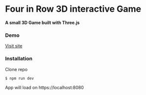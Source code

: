 # Four in Row 3D interactive Game 

**A small 3D Game built with Three.js**

### Demo
[Visit site](https://mg-connect4.netlify.app/)

### Installation
Clone repo
```
$ npm run dev
```
App will load on https://localhost:8080
